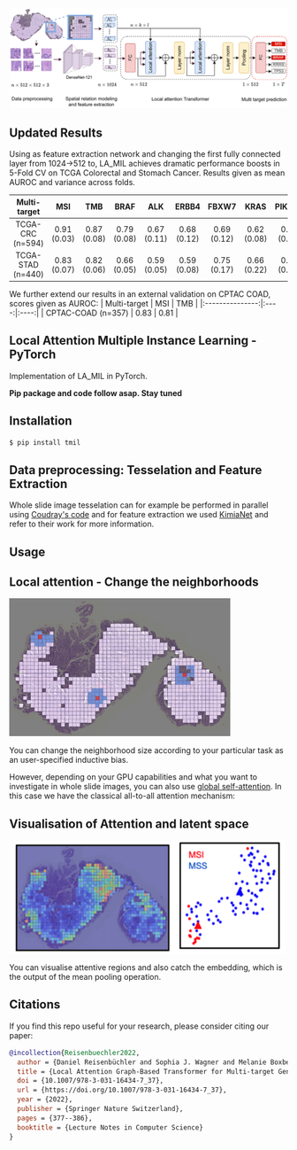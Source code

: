 <img src="./pngs/la_mil.png" width="700px"></img>

## Updated Results
Using as feature extraction network and changing the first fully connected layer from 1024->512 to, LA_MIL achieves dramatic performance boosts in 5-Fold CV on TCGA Colorectal and Stomach Cancer. Results given as mean AUROC and variance across folds. 

|   Multi-target    |     MSI     |     TMB     |     BRAF    |     ALK     |    ERBB4    |    FBXW7    |     KRAS    |    PIK3CA   |    SMAD4    |     TP53    |
|:-----------------:|:-----------:|:-----------:|:-----------:|:-----------:|:-----------:|:-----------:|:-----------:|:-----------:|:-----------:|:-----------:|
|  TCGA-CRC (n=594) | 0.91 (0.03) | 0.87 (0.08) | 0.79 (0.08) | 0.67 (0.11) | 0.68 (0.12) | 0.69 (0.12) | 0.62 (0.08) | 0.60 (0.07) | 0.61 (0.03) | 0.70 (0.05) |
| TCGA-STAD (n=440) | 0.83 (0.07) | 0.82 (0.06) | 0.66 (0.05) | 0.59 (0.05) | 0.59 (0.08) | 0.75 (0.17) | 0.66 (0.22) | 0.66 (0.14) | 0.65 (0.08) | 0.53 (0.08) |

We further extend our results in an external validation on CPTAC COAD, scores given as AUROC:
|  Multi-target   |  MSI |  TMB |
|:---------------:|:----:|:----:|
| CPTAC-COAD (n=357) | 0.83 | 0.81 |




## Local Attention Multiple Instance Learning - PyTorch

Implementation of LA_MIL in PyTorch.

**Pip package and code follow asap. Stay tuned**


## Installation
```bash
$ pip install tmil
```

## Data preprocessing: Tesselation and Feature Extraction
Whole slide image tesselation can for example be performed in parallel using <a href="https://github.com/ncoudray/DeepPATH/blob/master/DeepPATH_code/00_preprocessing/0b_tileLoop_deepzoom6.py">Coudray's code</a> and for feature extraction we used <a href="https://kimialab.uwaterloo.ca/kimia/index.php/data-and-code-2/kimia-net/">KimiaNet</a> and refer to their work for more information. 

## Usage


## Local attention - Change the neighborhoods
<img src="./pngs/local_neighborhoods_vis.gif" />

You can change the neighborhood size according to your particular task as an user-specified inductive bias.

However, depending on your GPU capabilities and what you want to investigate in whole slide images, you can also use <a href="https://arxiv.org/pdf/1706.03762">global self-attention</a>. In this case we have the classical all-to-all attention mechanism:



## Visualisation of Attention and latent space 

<img src="./pngs/attention_and_embedding_vis.png" width="500x"></img>

You can visualise attentive regions and also catch the embedding, which is the output of the mean pooling operation. 






## Citations

If you find this repo useful for your research, please consider citing our paper:
```bibtex
@incollection{Reisenbuechler2022,
  author = {Daniel Reisenbüchler and Sophia J. Wagner and Melanie Boxberg and Tingying Peng},
  title = {Local Attention Graph-Based Transformer for Multi-target Genetic Alteration Prediction},
  doi = {10.1007/978-3-031-16434-7_37},
  url = {https://doi.org/10.1007/978-3-031-16434-7_37},
  year = {2022},
  publisher = {Springer Nature Switzerland},
  pages = {377--386},
  booktitle = {Lecture Notes in Computer Science}
}
```
